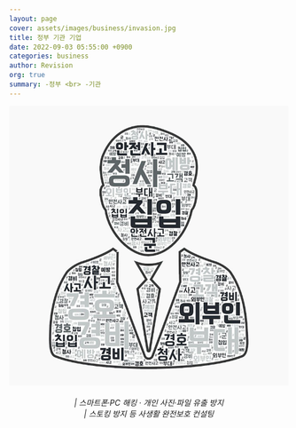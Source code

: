 ```yaml
---
layout: page
cover: assets/images/business/invasion.jpg
title: 정부 기관 기업 
date: 2022-09-03 05:55:00 +0900
categories: business
author: Revision
org: true
summary: -정부 <br> -기관
---
```


<html>
<body>
<center>
<img src="/assets/images/business/invasion.jpg">
<br><br>
<h6 style="display:inline"> | 스마트폰·PC 해킹 · 개인 사진·파일 유출 방지 <br> | 스토킹 방지 등 사생활 완전보호 컨설팅 </h6> </center>

</body>
</html>




 

